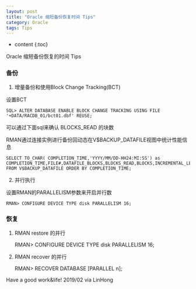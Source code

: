 ```yaml
---
layout: post
title: "Oracle 缩短备份恢复时间 Tips"
category: Oracle
tags: Tips
---
```


* content
{:toc}





Oracle 缩短备份恢复的时间 Tips

### 备份

1. 增量备份和使用Block Change Tracking(BCT)

设置BCT

	SQL> ALTER DATABASE ENABLE BLOCK CHANGE TRACKING USING FILE '+DATA/RACDB_01/bct01.dbf' REUSE;

可以通过下面sql来确认 BLOCKS_READ 的块数

RMAN通过连接实例进行备份回动态在V$BACKUP_DATAFILE视图中统计性能信息

	SELECT TO_CHAR( COMPLETION_TIME,'YYYY/MM/DD-HH24:MI:SS') as COMPLETION_TIME,FILE#,DATAFILE_BLOCKS,BLOCKS_READ,BLOCKS,INCREMENTAL_LEVEL,USED_CHANGE_TRACKING,USED_OPTIMIZATION FROM V$BACKUP_DATAFILE ORDER BY COMPLETION_TIME;

2. 并行执行

设置RMAN的PARALLELISM参数来开启并行数

	RMAN> CONFIGURE DEVICE TYPE disk PARALLELISM 16;

### 恢复

1. RMAN restore 的并行

	RMAN> CONFIGURE DEVICE TYPE disk PARALLELISM 16;

2. RMAN recover 的并行

	RMAN> RECOVER DATABASE [PARALLEL n];
	


Have a good work&life! 2019/02 via LinHong



